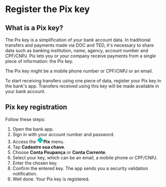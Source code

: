 # Register the Pix key

## What is a Pix key?

The Pix key is a simplification of your bank account data. In traditional transfers and payments made via DOC and TED, it's necessary to share data such as banking institution, name, agency, account number and CPF/CNPJ. Pix lets you or your company receive payments from a single piece of information: the Pix key. 

The Pix key might be a mobile phone number or CPF/CNPJ or an email.

To start receiving transfers using one piece of data, register your Pix key in the bank's app. Transfers received using this key will be made available in your bank account.

## Pix key registration

Follow these steps:

1. Open the bank app.
1. Sign in with your account number and password.
1. Access the ![Pix icon.](images/pix-icon.png)**Pix** menu.
1. Tap **Cadastre sua chave**.
1. Choose **Conta Poupança** or **Conta Corrente**.
1. Select your key, which can be an email, a mobile phone or CPF/CNPJ.
1. Enter the chosen key.
1. Confirm the entered key. The app sends you a security validation notification.
1. Well done. Your Pix key is registered.